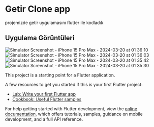 # Getir Clone app

projemizde getir uygulamasını flutter ile kodladık

## Uygulama Görüntüleri


![Simulator Screenshot - iPhone 15 Pro Max - 2024-03-20 at 01 36 10](https://github.com/hllozglc/getir_clone/assets/100855750/c68a0cf6-953d-4513-b602-49b729087288)
![Simulator Screenshot - iPhone 15 Pro Max - 2024-03-20 at 01 36 03](https://github.com/hllozglc/getir_clone/assets/100855750/b1164a31-b006-4807-b6e9-aca4fee58a93)
![Simulator Screenshot - iPhone 15 Pro Max - 2024-03-20 at 01 35 42](https://github.com/hllozglc/getir_clone/assets/100855750/9a049a50-8ac5-429d-8f5c-09d30cff885a)
![Simulator Screenshot - iPhone 15 Pro Max - 2024-03-20 at 01 35 30](https://github.com/hllozglc/getir_clone/assets/100855750/3d4c0677-a330-4ad9-9554-79eca584f11b)


This project is a starting point for a Flutter application.

A few resources to get you started if this is your first Flutter project:

- [Lab: Write your first Flutter app](https://docs.flutter.dev/get-started/codelab)
- [Cookbook: Useful Flutter samples](https://docs.flutter.dev/cookbook)

For help getting started with Flutter development, view the
[online documentation](https://docs.flutter.dev/), which offers tutorials,
samples, guidance on mobile development, and a full API reference.
